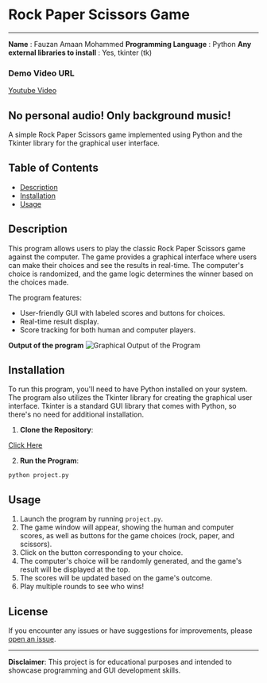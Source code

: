 # Rock Paper Scissors Game
---
**Name** : Fauzan Amaan Mohammed
**Programming Language** : Python
**Any external libraries to install** : Yes, tkinter (tk)
### **Demo Video URL**
  [Youtube Video](https://youtu.be/U3m1I_BUS2M)

No personal audio! Only background music!
---

A simple Rock Paper Scissors game implemented using Python and the Tkinter library for the graphical user interface.

## Table of Contents
- [Description](#description)
- [Installation](#installation)
- [Usage](#usage)

## Description

This program allows users to play the classic Rock Paper Scissors game against the computer. The game provides a graphical interface where users can make their choices and see the results in real-time. The computer's choice is randomized, and the game logic determines the winner based on the choices made.

The program features:
- User-friendly GUI with labeled scores and buttons for choices.
- Real-time result display.
- Score tracking for both human and computer players.

**Output of the program**
![Graphical Output of the Program](/output.png)

## Installation

To run this program, you'll need to have Python installed on your system. The program also utilizes the Tkinter library for creating the graphical user interface. Tkinter is a standard GUI library that comes with Python, so there's no need for additional installation.

1. **Clone the Repository**: 

[Click Here](https://github.com/yourusername/rock-paper-scissors.git)

2. **Run the Program**:

```
python project.py
```

## Usage

1. Launch the program by running `project.py`.
2. The game window will appear, showing the human and computer scores, as well as buttons for the game choices (rock, paper, and scissors).
3. Click on the button corresponding to your choice.
4. The computer's choice will be randomly generated, and the game's result will be displayed at the top.
5. The scores will be updated based on the game's outcome.
6. Play multiple rounds to see who wins!

## License

If you encounter any issues or have suggestions for improvements, please [open an issue](https://github.com/fauzanamaan/cs50-final-project/issues).

---

**Disclaimer**: This project is for educational purposes and intended to showcase programming and GUI development skills.


